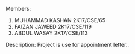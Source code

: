 Members:
1. MUHAMMAD KASHAN 2K17/CSE/65
2. FAIZAN JAWEED 2K17/CSE/119
3. ABDUL WASAY 2K17/CSE/113

Description: Project is use for appointment letter..
